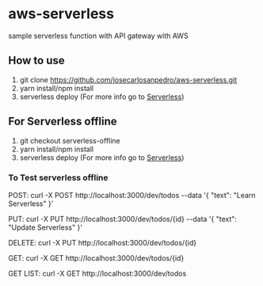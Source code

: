 # aws-serverless

sample serverless function with API gateway with AWS

## How to use
1. git clone https://github.com/josecarlosanpedro/aws-serverless.git
2. yarn install/npm install
3. serverless deploy (For more info go to [Serverless](https://www.serverless.com))

## For Serverless offline 
1. git checkout serverless-offline
2. yarn install/npm install
3. serverless deploy (For more info go to [Serverless](https://www.serverless.com))

### To Test serverless offline
POST: curl -X POST http://localhost:3000/dev/todos --data '{ "text": "Learn Serverless" }'

PUT: curl -X PUT http://localhost:3000/dev/todos/{id} --data '{ "text": "Update Serverless" }'

DELETE: curl -X PUT http://localhost:3000/dev/todos/{id}

GET: curl -X GET http://localhost:3000/dev/todos/{id}

GET LIST:  curl -X GET http://localhost:3000/dev/todos
